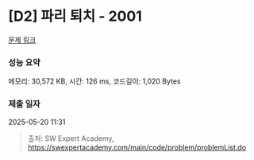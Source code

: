 # [D2] 파리 퇴치 - 2001 

[문제 링크](https://swexpertacademy.com/main/code/problem/problemDetail.do?contestProbId=AV5PzOCKAigDFAUq) 

### 성능 요약

메모리: 30,572 KB, 시간: 126 ms, 코드길이: 1,020 Bytes

### 제출 일자

2025-05-20 11:31



> 출처: SW Expert Academy, https://swexpertacademy.com/main/code/problem/problemList.do